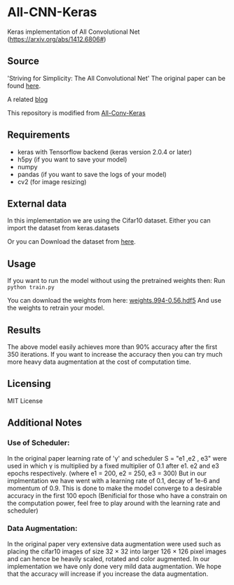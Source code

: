 # All-CNN-Keras
Keras implementation of All Convolutional Net (https://arxiv.org/abs/1412.6806#)

## Source

'Striving for Simplicity: The All Convolutional Net' The original paper can be found [here](https://arxiv.org/abs/1412.6806#).

A related [blog](https://medium.com/@matelabs_ai/how-these-researchers-tried-something-unconventional-to-came-out-with-a-smaller-yet-better-image-544327f30e72#.i3227lyhb)

This repository is modified from [All-Conv-Keras](https://github.com/MateLabs/All-Conv-Keras)

## Requirements

- keras with Tensorflow backend (keras version 2.0.4 or later)
- h5py (if you want to save your model)
- numpy
- pandas (if you want to save the logs of your model)
- cv2 (for image resizing)

## External data

In this implementation we are using the Cifar10 dataset. Either you can import the dataset from keras.datasets

Or you can Download the dataset from [here](https://www.cs.toronto.edu/~kriz/cifar.html).

## Usage

If you want to run the model without using the pretrained weights then: Run `python train.py`

You can download the weights from here: [weights.994-0.56.hdf5](https://drive.google.com/file/d/0B3eKX5eGCnJXWkRubkl2azQ3WXc/view?usp=sharing)
And use the weights to retrain your model.

## Results

The above model easily achieves more than 90% accuracy after the first 350 iterations. If you want to increase the accuracy then you can try much more heavy data augmentation at the cost of computation time.

## Licensing

MIT License

## Additional Notes

### Use of Scheduler:

In the original paper learning rate of 'γ' and  scheduler S = "e1 ,e2 , e3" were used in which γ is multiplied by a fixed multiplier of 0.1 after e1. e2 and e3 epochs respectively. (where e1 = 200, e2 = 250, e3 = 300)
But in our implmentation we have went with a learning rate of 0.1, decay of 1e-6 and momentum of 0.9. This is done to make the model converge to a desirable accuracy in the first 100 epoch (Benificial for those who have a constrain on the computation power, feel free to play around with the learning rate and scheduler)

### Data Augmentation:

In the original paper very extensive data augmentation were used such as placing the cifar10 images of size 32 × 32 into larger 126 × 126 pixel images and can hence be heavily scaled, rotated and color augmented.
In our implementation we have only done very mild data augmentation. We hope that the accuracy will increase if you increase the data augmentation.
